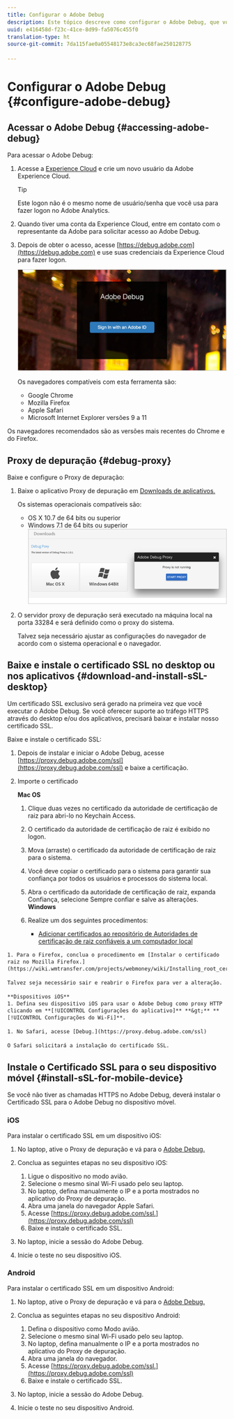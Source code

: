 ```yaml
---
title: Configurar o Adobe Debug
description: Este tópico descreve como configurar o Adobe Debug, que você pode usar para solucionar problemas de implementações do SDK do Media.
uuid: e416458d-f23c-41ce-8d99-fa5076c455f0
translation-type: ht
source-git-commit: 7da115fae0a05548173e8ca3ec68fae250128775

---
```



# Configurar o Adobe Debug {#configure-adobe-debug}

## Acessar o Adobe Debug {#accessing-adobe-debug}

Para acessar o Adobe Debug:

1. Acesse a [Experience Cloud](https://www.marketing.adobe.com) e crie um novo usuário da Adobe Experience Cloud.

   >[!TIP]
   >
   >Este logon não é o mesmo nome de usuário/senha que você usa para fazer logon no Adobe Analytics.

1. Quando tiver uma conta da Experience Cloud, entre em contato com o representante da Adobe para solicitar acesso ao Adobe Debug.
1. Depois de obter o acesso, acesse [https://debug.adobe.com](https://debug.adobe.com) e use suas credenciais da Experience Cloud para fazer logon.

   ![](assets/adobe-debug-login.png)

   Os navegadores compatíveis com esta ferramenta são:
   * Google Chrome
   * Mozilla Firefox
   * Apple Safari
   * Microsoft Internet Explorer versões 9 a 11

Os navegadores recomendados são as versões mais recentes do Chrome e do Firefox.

## Proxy de depuração {#debug-proxy}

Baixe e configure o Proxy de depuração:

1. Baixe o aplicativo Proxy de depuração em [Downloads de aplicativos.](https://debug.adobe.com/#/downloads)

   Os sistemas operacionais compatíveis são:
   * OS X 10.7 de 64 bits ou superior
   * Windows 7.1 de 64 bits ou superior
   ![](assets/debug-proxy-app.png)

1. O servidor proxy de depuração será executado na máquina local na porta 33284 e será definido como o proxy do sistema.

   Talvez seja necessário ajustar as configurações do navegador de acordo com o sistema operacional e o navegador.

## Baixe e instale o certificado SSL no desktop ou nos aplicativos {#download-and-install-sSL-desktop}

Um certificado SSL exclusivo será gerado na primeira vez que você executar o Adobe Debug. Se você oferecer suporte ao tráfego HTTPS através do desktop e/ou dos aplicativos, precisará baixar e instalar nosso certificado SSL.

Baixe e instale o certificado SSL:

1. Depois de instalar e iniciar o Adobe Debug, acesse [https://proxy.debug.adobe.com/ssl](https://proxy.debug.adobe.com/ssl) e baixe a certificação.
1. Importe o certificado

   **Mac OS**
   1. Clique duas vezes no certificado da autoridade de certificação de raiz para abri-lo no Keychain Access.
   1. O certificado da autoridade de certificação de raiz é exibido no logon.
   1. Mova (arraste) o certificado da autoridade de certificação de raiz para o sistema.
   1. Você deve copiar o certificado para o sistema para garantir sua confiança por todos os usuários e processos do sistema local.
   1. Abra o certificado da autoridade de certificação de raiz, expanda Confiança, selecione Sempre confiar e salve as alterações.
   **Windows**
   1. Realize um dos seguintes procedimentos:

      * [Adicionar certificados ao repositório de Autoridades de certificação de raiz confiáveis a um computador local](https://technet.microsoft.com/pt-br/library/cc754841.aspx#BKMK_addlocal)
<!--        * [How To Import a Trusted Root Certification Authority In Windows 7/Vista/XP](https://www.sqlservermart.com/HowTo/Windows_Import_Certificate.aspx) You might need to quit and reopen your browser to see the change.
-->

    1. Para o Firefox, conclua o procedimento em [Instalar o certificado raiz no Mozilla Firefox.](https://wiki.wmtransfer.com/projects/webmoney/wiki/Installing_root_certificate_in_Mozilla_Firefox)
    
    Talvez seja necessário sair e reabrir o Firefox para ver a alteração.
    
    **Dispositivos iOS**
    1. Defina seu dispositivo iOS para usar o Adobe Debug como proxy HTTP clicando em **[!UICONTROL Configurações do aplicativo]** **&gt;** **[!UICONTROL Configurações do Wi-Fi]**.
    
    1. No Safari, acesse [Debug.](https://proxy.debug.adobe.com/ssl)
    
    O Safari solicitará a instalação do certificado SSL.

## Instale o Certificado SSL para o seu dispositivo móvel {#install-sSL-for-mobile-device}

Se você não tiver as chamadas HTTPS no Adobe Debug, deverá instalar o Certificado SSL para o Adobe Debug no dispositivo móvel.

### iOS

Para instalar o certificado SSL em um dispositivo iOS:

1. No laptop, ative o Proxy de depuração e vá para o [Adobe Debug.](https://debug.adobe.com)
1. Conclua as seguintes etapas no seu dispositivo iOS:
   1. Ligue o dispositivo no modo avião.
   1. Selecione o mesmo sinal Wi-Fi usado pelo seu laptop.
   1. No laptop, defina manualmente o IP e a porta mostrados no aplicativo do Proxy de depuração.
   1. Abra uma janela do navegador Apple Safari.
   1. Acesse [https://proxy.debug.adobe.com/ssl.](https://proxy.debug.adobe.com/ssl)
   1. Baixe e instale o certificado SSL.

1. No laptop, inicie a sessão do Adobe Debug.
1. Inicie o teste no seu dispositivo iOS.

### Android

Para instalar o certificado SSL em um dispositivo Android:

1. No laptop, ative o Proxy de depuração e vá para o [Adobe Debug.](https://debug.adobe.com)
1. Conclua as seguintes etapas no seu dispositivo Android:
   1. Defina o dispositivo como Modo avião.
   1. Selecione o mesmo sinal Wi-Fi usado pelo seu laptop.
   1. No laptop, defina manualmente o IP e a porta mostrados no aplicativo do Proxy de depuração.
   1. Abra uma janela do navegador.
   1. Acesse [https://proxy.debug.adobe.com/ssl.](https://proxy.debug.adobe.com/ssl)
   1. Baixe e instale o certificado SSL.

1. No laptop, inicie a sessão do Adobe Debug.
1. Inicie o teste no seu dispositivo Android.

